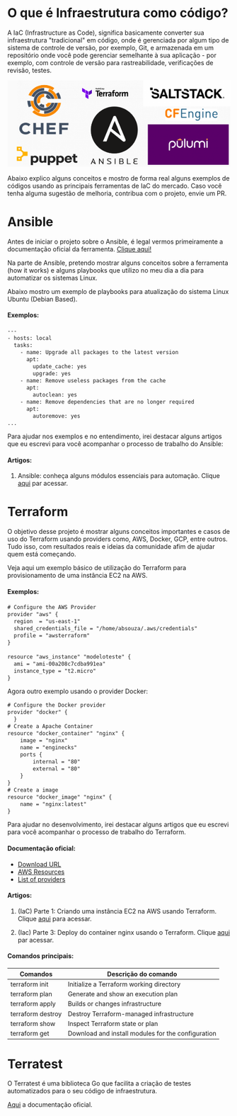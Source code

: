 
# O que é Infraestrutura como código?

A IaC (Infrastructure as Code), significa basicamente converter sua infraestrutura "tradicional" em código, onde é gerenciada por algum tipo de sistema de controle de versão, por exemplo, Git, e armazenada em um repositório onde você pode gerenciar semelhante à sua aplicação - por exemplo, com controle de versão para rastreabilidade, verificações de revisão, testes.

![tools](images/iac2.png)

Abaixo explico alguns conceitos e mostro de forma real alguns exemplos de códigos usando as principais ferramentas de IaC do mercado. Caso você tenha alguma sugestão de melhoria, contribua com o projeto, envie um PR. 


# Ansible

Antes de iniciar o projeto sobre o Ansible, é legal vermos primeiramente a documentação oficial da ferramenta. [Clique aqui!](https://docs.ansible.com/)

Na parte de Ansible, pretendo mostrar alguns conceitos sobre a ferramenta (how it works) e alguns playbooks que utilizo no meu dia a dia para automatizar os sistemas Linux.

Abaixo mostro um exemplo de playbooks para atualização do sistema Linux Ubuntu (Debian Based).

#### Exemplos:

```
---
- hosts: local
  tasks: 
    - name: Upgrade all packages to the latest version
      apt:  
        update_cache: yes
        upgrade: yes
    - name: Remove useless packages from the cache
      apt:
        autoclean: yes
    - name: Remove dependencies that are no longer required
      apt:
        autoremove: yes
...
```

Para ajudar nos exemplos e no entendimento, irei destacar alguns artigos que eu escrevi para você acompanhar o processo de trabalho do Ansible:

#### Artigos:

1) Ansible: conheça alguns módulos essenciais para automação. Clique [aqui](https://medium.com/@amaurybsouza/modules-ansible-e62b7849b94c) par acessar.

# Terraform

O objetivo desse projeto é mostrar alguns conceitos importantes e casos de uso do Terraform usando providers como, AWS, Docker, GCP, entre outros. Tudo isso, com resultados reais e ideias da comunidade afim de ajudar quem está começando.

Veja aqui um exemplo básico de utilização do Terraform para provisionamento de uma instância EC2 na AWS.

#### Exemplos:

```
# Configure the AWS Provider
provider "aws" {
  region  = "us-east-1"
  shared_credentials_file = "/home/absouza/.aws/credentials"
  profile = "awsterraform"
}

resource "aws_instance" "modeloteste" {
  ami = "ami-00a208c7cdba991ea"
  instance_type = "t2.micro"
}
```

Agora outro exemplo usando o provider Docker:

```
# Configure the Docker provider
provider "docker" {
  }
# Create a Apache Container
resource "docker_container" "nginx" {
    image = "nginx"
    name = "enginecks"
    ports {
        internal = "80"
        external = "80"
    }
}
# Create a image
resource "docker_image" "nginx" {
    name = "nginx:latest"
}
```

Para ajudar no desenvolvimento, irei destacar alguns artigos que eu escrevi para você acompanhar o processo de trabalho do Terraform.

#### Documentação oficial:

- [Download URL](https://www.terraform.io/downloads.html)
- [AWS Resources](https://www.terraform.io/docs/providers/aws/)
- [List of providers](https://www.terraform.io/docs/providers/index.html)


#### Artigos:

1) (IaC) Parte 1: Criando uma instância EC2 na AWS usando Terraform. Clique [aqui](https://medium.com/@amaurybsouza/terraform-e364f5d31570) para acessar.

2) (Iac) Parte 3: Deploy do container nginx usando o Terraform. Clique [aqui](https://medium.com/@amaurybsouza/iac-parte-3-deploy-do-container-nginx-usando-o-terraform-ce26e4400b69) par acessar.


#### Comandos principais:

Comandos         | Descrição do comando
-----------------|-----------------------------------------------
terraform init   |Initialize a Terraform working directory
terraform plan   |Generate and show an execution plan
terraform apply  |Builds or changes infrastructure
terraform destroy|Destroy Terraform-managed infrastructure
terraform show   |Inspect Terraform state or plan
terraform get    |Download and install modules for the configuration
                 
                 
# Terratest

O Terratest é uma biblioteca Go que facilita a criação de testes automatizados para o seu código de infraestrutura.

[Aqui](https://github.com/gruntwork-io/terratest) a documentação oficial.








